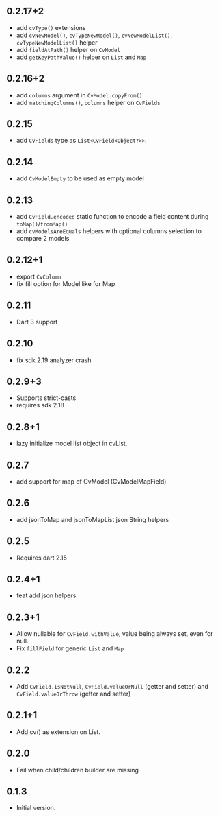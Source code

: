 ## 0.2.17+2

* add `cvType()` extensions
* add `cvNewModel()`, `cvTypeNewModel()`, `cvNewModelList()`, `cvTypeNewModelList()` helper
* add `fieldAtPath()` helper on `CvModel`
* add `getKeyPathValue()` helper on `List` and `Map`

## 0.2.16+2

* add `columns` argument in `CvModel.copyFrom()`
* add `matchingColumns()`, `columns` helper on `CvFields`

## 0.2.15

* add `CvFields` type as `List<CvField<Object?>>`.

## 0.2.14

* add `CvModelEmpty` to be used as empty model

## 0.2.13

* add `CvField.encoded` static function to encode a field content during `toMap()`/`fromMap()`
* add `cvModelsAreEquals` helpers with optional columns selection to compare 2 models

## 0.2.12+1

* export `CvColumn`
* fix fill option for Model like for Map

## 0.2.11

* Dart 3 support

## 0.2.10

* fix sdk 2.19 analyzer crash

## 0.2.9+3

* Supports strict-casts
* requires sdk 2.18

## 0.2.8+1

- lazy initialize model list object in cvList.

## 0.2.7

- add support for map of CvModel (CvModelMapField)

## 0.2.6

- add jsonToMap and jsonToMapList json String helpers

## 0.2.5

- Requires dart 2.15

## 0.2.4+1

- feat add json helpers

## 0.2.3+1

- Allow nullable for `CvField.withValue`, value being always set, even for null.
- Fix `fillField` for generic `List` and `Map`

## 0.2.2

- Add `CvField.isNotNull`, `CvField.valueOrNull` (getter and setter) and `CvField.valueOrThrow` (getter and setter)

## 0.2.1+1

- Add cv() as extension on List<Map>.

## 0.2.0

- Fail when child/children builder are missing

## 0.1.3

- Initial version.
